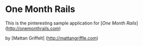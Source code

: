 # One Month Rails

This is the pinteresting sample application for [*One Month Rails*] (http://onemonthrails.com)

by [Mattan Griffelt] (http://mattangriffle.com)